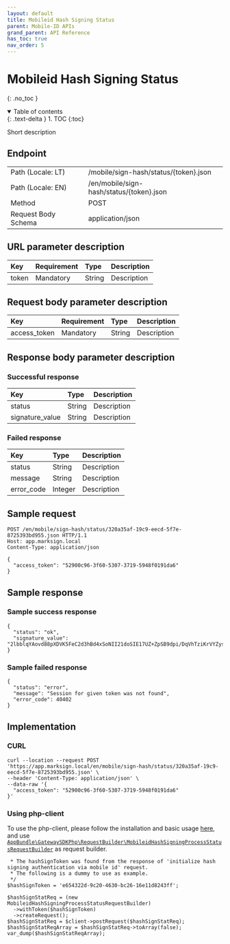 ```yaml
---
layout: default
title: Mobileid Hash Signing Status
parent: Mobile-ID APIs
grand_parent: API Reference
has_toc: true
nav_order: 5
---
```


# Mobileid Hash Signing Status
{: .no_toc }

<details open markdown="block">
  <summary>
    Table of contents
  </summary>
  {: .text-delta }
1. TOC
{:toc}
</details>

Short description

## Endpoint

<table>
  <tbody>
    <tr>
      <td>Path (Locale: LT)</td>
      <td>/mobile/sign-hash/status/{token}.json</td>
    </tr>
    <tr>
      <td>Path (Locale: EN)</td>
      <td>/en/mobile/sign-hash/status/{token}.json</td>
    </tr>
    <tr>
      <td>Method</td>
      <td>POST</td>
    </tr>
    <tr>
      <td>Request Body Schema</td>
      <td>application/json</td>
    </tr>
  </tbody>
</table>

## URL parameter description

| Key | Requirement | Type | Description |
| :--- | :--- | :--- | :--- |
| token | Mandatory | String | Description |

## Request body parameter description

| Key | Requirement | Type | Description |
| :--- | :--- | :--- | :--- |
| access_token | Mandatory | String | Description |



## Response body parameter description

### Successful response

| Key | Type | Description |
| :--- | :--- | :--- |
| status | String | Description |
| signature_value | String | Description |



### Failed response

| Key | Type | Description |
| :--- | :--- | :--- |
| status | String | Description |
| message | String | Description |
| error_code | Integer | Description |



## Sample request

```
POST /en/mobile/sign-hash/status/320a35af-19c9-eecd-5f7e-8725393bd955.json HTTP/1.1
Host: app.marksign.local
Content-Type: application/json

{
  "access_token": "52900c96-3f60-5307-3719-5948f0191da6"
}
```

## Sample response

### Sample success response

```
{
  "status": "ok",
  "signature_value": "2lbblqYAovd88pXDVK5FeC2d3hBd4xSoNII21doSIE17UZ+ZpSB9dpi/DqVhTziKrVYZysw5J0gqCEA4tji/Dw=="
}
```

### Sample failed response

```
{
  "status": "error",
  "message": "Session for given token was not found",
  "error_code": 40402
}
```

## Implementation

### CURL

```
curl --location --request POST 'https://app.marksign.local/en/mobile/sign-hash/status/320a35af-19c9-eecd-5f7e-8725393bd955.json' \
--header 'Content-Type: application/json' \
--data-raw '{
  "access_token": "52900c96-3f60-5307-3719-5948f0191da6"
}'
```

### Using php-client

To use the php-client, please follow the installation and basic usage [here](/documentation/sdk-php-client.html#usage), and use [`AppBundle\GatewaySDKPhp\RequestBuilder\MobileidHashSigningProcessStatusRequestBuilder`](/documentation/class-ref/GatewaySDKPhp/RequestBuilder/MobileidHashSigningProcessStatusRequestBuilder.html) as request builder.

```
 * The hashSignToken was found from the response of 'initialize hash signing authentication via mobile id' request.
 * The following is a dummy to use as example.
 */
$hashSignToken = 'e654322d-9c20-4630-bc26-16e11d8243ff';

$hashSignStatReq = (new MobileidHashSigningProcessStatusRequestBuilder)
  ->withToken($hashSignToken)
  ->createRequest();
$hashSignStatReq = $client->postRequest($hashSignStatReq);
$hashSignStatReqArray = $hashSignStatReq->toArray(false);
var_dump($hashSignStatReqArray);

```
